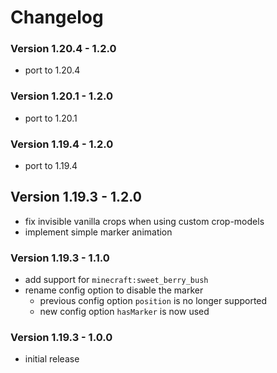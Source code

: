 # Changelog

### Version 1.20.4 - 1.2.0

- port to 1.20.4

### Version 1.20.1 - 1.2.0

- port to 1.20.1

### Version 1.19.4 - 1.2.0

- port to 1.19.4

## Version 1.19.3 - 1.2.0

- fix invisible vanilla crops when using custom crop-models
- implement simple marker animation

### Version 1.19.3 - 1.1.0

- add support for `minecraft:sweet_berry_bush`
- rename config option to disable the marker
    - previous config option `position` is no longer supported
    - new config option `hasMarker` is now used

### Version 1.19.3 - 1.0.0

- initial release
